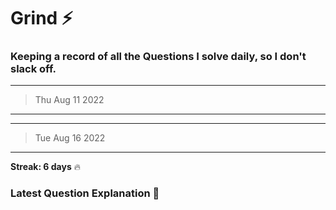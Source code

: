 # Grind :zap:
### Keeping a record of all the Questions I solve daily, so I don't slack off.

---
> Thu Aug 11 2022
---

---
> Tue Aug 16 2022
---
**Streak: 6 days** :fire:

### Latest Question Explanation :octopus:
